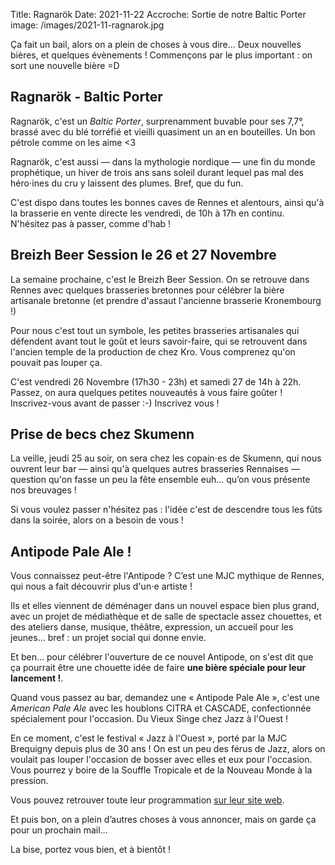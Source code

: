 Title: Ragnarök
Date: 2021-11-22
Accroche: Sortie de notre Baltic Porter
image: /images/2021-11-ragnarok.jpg

Ça fait un bail, alors on a plein de choses à vous dire… Deux nouvelles bières, et quelques évènements ! Commençons par le plus important : on sort une nouvelle bière =D

## Ragnarök - Baltic Porter

Ragnarök, c'est un *Baltic Porter*, surprenamment buvable pour ses 7,7°, brassé avec du blé torréfié et vieilli quasiment un an en bouteilles. Un bon pétrole comme on les aime <3

Ragnarök, c'est aussi — dans la mythologie nordique — une fin du monde prophétique, un hiver de trois ans sans soleil durant lequel pas mal des héro⋅ines du cru y laissent des plumes. Bref, que du fun.

C'est dispo dans toutes les bonnes caves de Rennes et alentours, ainsi qu'à la brasserie en vente directe les vendredi, de 10h à 17h en continu. N'hésitez pas à passer, comme d'hab !

## Breizh Beer Session le 26 et 27 Novembre

La semaine prochaine, c'est le Breizh Beer Session. On se retrouve dans Rennes avec quelques brasseries bretonnes pour célébrer la bière artisanale bretonne (et prendre d'assaut l'ancienne brasserie Kronembourg !)

Pour nous c'est tout un symbole, les petites brasseries artisanales qui défendent avant tout le goût et leurs savoir-faire, qui se retrouvent dans l'ancien temple de la production de chez Kro. Vous comprenez qu'on pouvait pas louper ça.

C'est vendredi 26 Novembre (17h30 - 23h) et samedi 27 de 14h à 22h. Passez, on aura quelques petites nouveautés à vous faire goûter ! Inscrivez-vous avant de passer :-)
Inscrivez vous !

## Prise de becs chez Skumenn

La veille, jeudi 25 au soir, on sera chez les copain⋅es de Skumenn, qui nous ouvrent leur bar — ainsi qu'à quelques autres brasseries Rennaises — question qu'on fasse un peu la fête ensemble euh… qu’on vous présente nos breuvages !

Si vous voulez passer n'hésitez pas : l'idée c'est de descendre tous les fûts dans la soirée, alors on a besoin de vous !

## Antipode Pale Ale !

Vous connaissez peut-être l'Antipode ? C’est une MJC mythique de Rennes, qui nous a fait découvrir plus d'un⋅e artiste !

Ils et elles viennent de déménager dans un nouvel espace bien plus grand, avec un projet de médiathèque et de salle de spectacle assez chouettes, et des ateliers danse, musique, théâtre, expression, un accueil pour les jeunes… bref : un projet social qui donne envie.

Et ben… pour célébrer l'ouverture de ce nouvel Antipode, on s'est dit que ça pourrait être une chouette idée de faire **une bière spéciale pour leur lancement !**.

Quand vous passez au bar, demandez une « Antipode Pale Ale », c'est une *American Pale Ale* avec les houblons CITRA et CASCADE, confectionnée spécialement pour l'occasion.
Du Vieux Singe chez Jazz à l'Ouest !

En ce moment, c'est le festival « Jazz à l'Ouest », porté par la MJC Brequigny depuis plus de 30 ans ! On est un peu des férus de Jazz, alors on voulait pas louper l'occasion de bosser avec elles et eux pour l'occasion. Vous pourrez y boire de la Souffle Tropicale et de la Nouveau Monde à la pression.

Vous pouvez retrouver toute leur programmation [sur leur site web](https://antipode-rennes.fr).

Et puis bon, on a plein d’autres choses à vous annoncer, mais on garde ça pour un prochain mail…

La bise, portez vous bien, et à bientôt !
